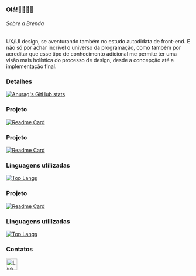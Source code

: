 ### Olá!👩🏻‍💻✨


###### Sobre a Brenda 
UX/UI design, se aventurando também no estudo autodidata de front-end. E não só por achar incrível o universo da programação, como também por acreditar que esse tipo de conhecimento adicional me permite ter uma visão mais holística do processo de design, desde a concepção até a implementação final.


### Detalhes

[![Anurag's GitHub stats](https://github-readme-stats.vercel.app/api?username=a-mo-ra&show_icons=true&theme=dark)](https://github.com/a-mo-ra)


### Projeto

[![Readme Card](https://github-readme-stats.vercel.app/api/pin/?username=a-mo-ra&repo=jornada-IA---EBAC-24&theme=dark)](https://github.com/a-mo-ra/jornada-IA---EBAC-24)

### Projeto

[![Readme Card](https://github-readme-stats.vercel.app/api/pin/?username=a-mo-ra&repo=projeto-jornadafullstack--ebac&theme=dark)](https://github.com/a-mo-ra/projeto-jornadafullstack--ebac)


### Linguagens utilizadas

[![Top Langs](https://github-readme-stats.vercel.app/api/top-langs/?username=a-mo-ra&hide_title=true&layout=compact&card_width=100&hide_border=true)](https://github.com/a-mo-ra)

### Projeto

[![Readme Card](https://github-readme-stats.vercel.app/api/pin/?username=a-mo-ra&repo=Projeto-trilha-digital-ADA-CSS-HTML&theme=dark)](https://github.com/a-mo-ra/Projeto-trilha-digital-ADA-CSS-HTML)


### Linguagens utilizadas

[![Top Langs](https://github-readme-stats.vercel.app/api/top-langs/?username=a-mo-ra&hide_title=true&layout=compact&card_width=100&hide_border=true)](https://github.com/a-mo-ra)

### Contatos

[<img src='https://img.shields.io/badge/LinkedIn-0077B5?style=for-the-badge&logo=linkedin&logoColor=white' alt='Linkedin' height='30'>](https://www.linkedin.com/in/brenda-designer/)
